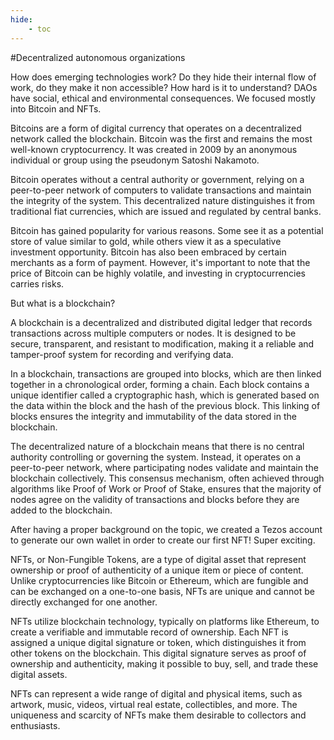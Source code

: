 ```yaml
---
hide:
    - toc
---
```




#Decentralized autonomous organizations


How does emerging technologies work? Do they hide their internal flow of work, do they make it non accessible? How hard is it to understand?
DAOs have social, ethical and environmental consequences. We focused mostly into Bitcoin and NFTs.

Bitcoins are a form of digital currency that operates on a decentralized network called the blockchain. Bitcoin was the first and remains the most well-known cryptocurrency. It was created in 2009 by an anonymous individual or group using the pseudonym Satoshi Nakamoto.

Bitcoin operates without a central authority or government, relying on a peer-to-peer network of computers to validate transactions and maintain the integrity of the system. This decentralized nature distinguishes it from traditional fiat currencies, which are issued and regulated by central banks.

Bitcoin has gained popularity for various reasons. Some see it as a potential store of value similar to gold, while others view it as a speculative investment opportunity. Bitcoin has also been embraced by certain merchants as a form of payment. However, it's important to note that the price of Bitcoin can be highly volatile, and investing in cryptocurrencies carries risks.


But what is a blockchain?

A blockchain is a decentralized and distributed digital ledger that records transactions across multiple computers or nodes. It is designed to be secure, transparent, and resistant to modification, making it a reliable and tamper-proof system for recording and verifying data.

In a blockchain, transactions are grouped into blocks, which are then linked together in a chronological order, forming a chain. Each block contains a unique identifier called a cryptographic hash, which is generated based on the data within the block and the hash of the previous block. This linking of blocks ensures the integrity and immutability of the data stored in the blockchain.

The decentralized nature of a blockchain means that there is no central authority controlling or governing the system. Instead, it operates on a peer-to-peer network, where participating nodes validate and maintain the blockchain collectively. This consensus mechanism, often achieved through algorithms like Proof of Work or Proof of Stake, ensures that the majority of nodes agree on the validity of transactions and blocks before they are added to the blockchain.


After having a proper background on the topic, we created a Tezos account to generate our own wallet in order to create our first NFT! Super exciting.


NFTs, or Non-Fungible Tokens, are a type of digital asset that represent ownership or proof of authenticity of a unique item or piece of content. Unlike cryptocurrencies like Bitcoin or Ethereum, which are fungible and can be exchanged on a one-to-one basis, NFTs are unique and cannot be directly exchanged for one another.

NFTs utilize blockchain technology, typically on platforms like Ethereum, to create a verifiable and immutable record of ownership. Each NFT is assigned a unique digital signature or token, which distinguishes it from other tokens on the blockchain. This digital signature serves as proof of ownership and authenticity, making it possible to buy, sell, and trade these digital assets.

NFTs can represent a wide range of digital and physical items, such as artwork, music, videos, virtual real estate, collectibles, and more. The uniqueness and scarcity of NFTs make them desirable to collectors and enthusiasts.
